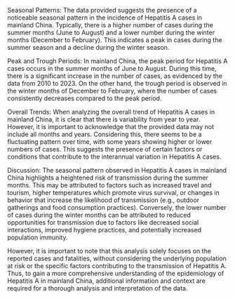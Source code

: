 Seasonal Patterns: 
The data provided suggests the presence of a noticeable seasonal pattern in the incidence of Hepatitis A cases in mainland China. Typically, there is a higher number of cases during the summer months (June to August) and a lower number during the winter months (December to February). This indicates a peak in cases during the summer season and a decline during the winter season.

Peak and Trough Periods:
In mainland China, the peak period for Hepatitis A cases occurs in the summer months of June to August. During this time, there is a significant increase in the number of cases, as evidenced by the data from 2010 to 2023. On the other hand, the trough period is observed in the winter months of December to February, where the number of cases consistently decreases compared to the peak period.

Overall Trends:
When analyzing the overall trend of Hepatitis A cases in mainland China, it is clear that there is variability from year to year. However, it is important to acknowledge that the provided data may not include all months and years. Considering this, there seems to be a fluctuating pattern over time, with some years showing higher or lower numbers of cases. This suggests the presence of certain factors or conditions that contribute to the interannual variation in Hepatitis A cases.

Discussion:
The seasonal pattern observed in Hepatitis A cases in mainland China highlights a heightened risk of transmission during the summer months. This may be attributed to factors such as increased travel and tourism, higher temperatures which promote virus survival, or changes in behavior that increase the likelihood of transmission (e.g., outdoor gatherings and food consumption practices). Conversely, the lower number of cases during the winter months can be attributed to reduced opportunities for transmission due to factors like decreased social interactions, improved hygiene practices, and potentially increased population immunity.

However, it is important to note that this analysis solely focuses on the reported cases and fatalities, without considering the underlying population at risk or the specific factors contributing to the transmission of Hepatitis A. Thus, to gain a more comprehensive understanding of the epidemiology of Hepatitis A in mainland China, additional information and context are required for a thorough analysis and interpretation of the data.